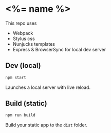 # <%= name %>

This repo uses 
- Webpack
- Stylus css
- Nunjucks templates
- Express & BrowserSync for local dev server

## Dev (local)
```bash
npm start
```

Launches a local server with live reload.


## Build (static)
```bash
npm run build
```

Build your static app to the `dist` folder.
